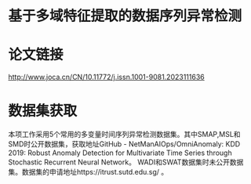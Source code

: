 # 基于多域特征提取的数据序列异常检测

# 论文链接
http://www.joca.cn/CN/10.11772/j.issn.1001-9081.2023111636

# 数据集获取
本项工作采用5个常用的多变量时间序列异常检测数据集。其中SMAP,MSL和SMD时公开数据集，获取地址GitHub - NetManAIOps/OmniAnomaly: KDD 2019: Robust Anomaly Detection for Multivariate Time Series through Stochastic Recurrent Neural Network。
WADI和SWAT数据集时未公开数据集。数据集的申请地址https://itrust.sutd.edu.sg/ 。

